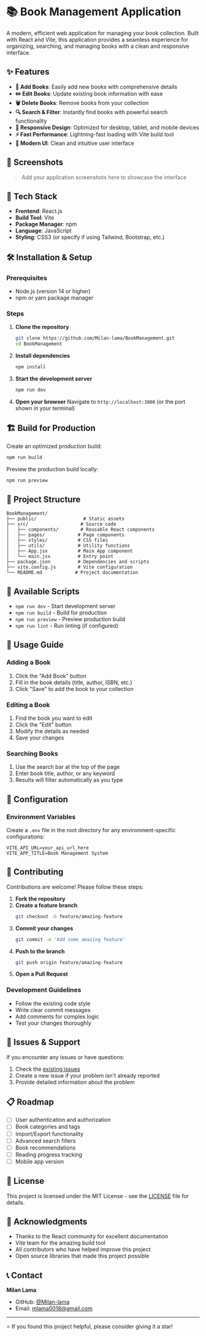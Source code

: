 # 📚 Book Management Application

A modern, efficient web application for managing your book collection. Built with React and Vite, this application provides a seamless experience for organizing, searching, and managing books with a clean and responsive interface.

## ✨ Features

- **📖 Add Books**: Easily add new books with comprehensive details
- **✏️ Edit Books**: Update existing book information with ease
- **🗑️ Delete Books**: Remove books from your collection
- **🔍 Search & Filter**: Instantly find books with powerful search functionality
- **📱 Responsive Design**: Optimized for desktop, tablet, and mobile devices
- **⚡ Fast Performance**: Lightning-fast loading with Vite build tool
- **🎨 Modern UI**: Clean and intuitive user interface

## 📸 Screenshots

> Add your application screenshots here to showcase the interface

## 🚀 Tech Stack

- **Frontend**: React.js
- **Build Tool**: Vite
- **Package Manager**: npm
- **Language**: JavaScript
- **Styling**: CSS3 (or specify if using Tailwind, Bootstrap, etc.)

## 🛠️ Installation & Setup

### Prerequisites

- Node.js (version 14 or higher)
- npm or yarn package manager

### Steps

1. **Clone the repository**
   ```bash
   git clone https://github.com/Milan-lama/BookManagement.git
   cd BookManagement
   ```

2. **Install dependencies**
   ```bash
   npm install
   ```

3. **Start the development server**
   ```bash
   npm run dev
   ```

4. **Open your browser**
   Navigate to `http://localhost:3000` (or the port shown in your terminal)

## 🏗️ Build for Production

Create an optimized production build:

```bash
npm run build
```

Preview the production build locally:

```bash
npm run preview
```

## 📁 Project Structure

```
BookManagement/
├── public/                 # Static assets
├── src/                   # Source code
│   ├── components/        # Reusable React components
│   ├── pages/            # Page components
│   ├── styles/           # CSS files
│   ├── utils/            # Utility functions
│   ├── App.jsx           # Main App component
│   └── main.jsx          # Entry point
├── package.json          # Dependencies and scripts
├── vite.config.js        # Vite configuration
└── README.md            # Project documentation
```

## 🚀 Available Scripts

- `npm run dev` - Start development server
- `npm run build` - Build for production
- `npm run preview` - Preview production build
- `npm run lint` - Run linting (if configured)

## 📝 Usage Guide

### Adding a Book
1. Click the "Add Book" button
2. Fill in the book details (title, author, ISBN, etc.)
3. Click "Save" to add the book to your collection

### Editing a Book
1. Find the book you want to edit
2. Click the "Edit" button
3. Modify the details as needed
4. Save your changes

### Searching Books
1. Use the search bar at the top of the page
2. Enter book title, author, or any keyword
3. Results will filter automatically as you type

## 🔧 Configuration

### Environment Variables

Create a `.env` file in the root directory for any environment-specific configurations:

```env
VITE_API_URL=your_api_url_here
VITE_APP_TITLE=Book Management System
```

## 🤝 Contributing

Contributions are welcome! Please follow these steps:

1. **Fork the repository**
2. **Create a feature branch**
   ```bash
   git checkout -b feature/amazing-feature
   ```
3. **Commit your changes**
   ```bash
   git commit -m 'Add some amazing feature'
   ```
4. **Push to the branch**
   ```bash
   git push origin feature/amazing-feature
   ```
5. **Open a Pull Request**

### Development Guidelines

- Follow the existing code style
- Write clear commit messages
- Add comments for complex logic
- Test your changes thoroughly

## 🐛 Issues & Support

If you encounter any issues or have questions:

1. Check the [existing issues](https://github.com/Milan-lama/BookManagement/issues)
2. Create a new issue if your problem isn't already reported
3. Provide detailed information about the problem

## 📋 Roadmap

- [ ] User authentication and authorization
- [ ] Book categories and tags
- [ ] Import/Export functionality
- [ ] Advanced search filters
- [ ] Book recommendations
- [ ] Reading progress tracking
- [ ] Mobile app version

## 📄 License

This project is licensed under the MIT License - see the [LICENSE](LICENSE) file for details.

## 🙏 Acknowledgments

- Thanks to the React community for excellent documentation
- Vite team for the amazing build tool
- All contributors who have helped improve this project
- Open source libraries that made this project possible

## 📞 Contact

**Milan Lama**
- GitHub: [@Milan-lama](https://github.com/Milan-lama)
- Email: mlama0018@gmail.com

---

⭐ If you found this project helpful, please consider giving it a star!
